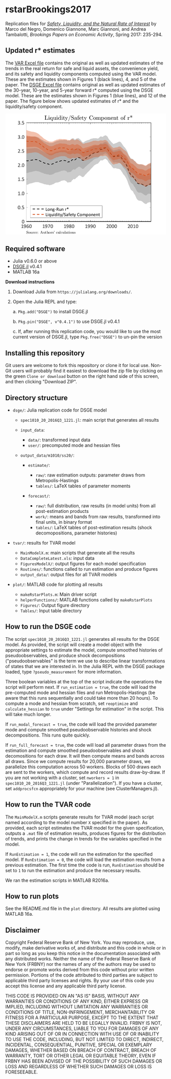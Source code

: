 # rstarBrookings2017

Replication files for
[*Safety, Liquidity, and the Natural Rate of Interest*](https://www.brookings.edu/bpea-articles/safety-liquidity-and-the-natural-rate-of-interest/)
by Marco del Negro, Domenico Giannone, Marc Giannoni, and Andrea Tambalotti,
*Brookings Papers on Economic Activity*, Spring 2017: 235-294.


## Updated r* estimates

The [VAR Excel
file](https://github.com/FRBNY-DSGE/rstarBrookings2017/blob/master/update/archive/vintages/TVAR_Rstar_Vintages.xlsx)
contains the original as well as updated estimates of the trends in the real
return for safe and liquid assets, the convenience yield, and its safety and
liquidity components computed using the VAR model. These are the estimates shown
in Figures 1 (black lines), 4, and 5 of the paper.  The [DSGE Excel
file](https://github.com/FRBNY-DSGE/rstarBrookings2017/blob/master/update/DSGE_Rstar_Vintages.xls)
contains original as well as updated estimates of the 30-year, 10-year, and
5-year forward r* computed using the DSGE model. These are the estimates shown
in Figures 1 (blue lines), and 12 of the paper.  The figure below shows updated
estimates of r* and the liquidity/safety component.

<img src="https://raw.githubusercontent.com/FRBNY-DSGE/rstarBrookings2017/master/update/Rstar_Figure.png" width="600">


## Required software

- Julia v0.6.0 or above
- [DSGE.jl](https://github.com/FRBNY-DSGE/DSGE.jl) v0.4.1
- MATLAB 16a

**Download instructions**

1. Download Julia from `https://julialang.org/downloads/`.
2. Open the Julia REPL and type:

   a. `Pkg.add("DSGE")` to install DSGE.jl

   b. `Pkg.pin("DSGE", v"0.4.1")` to use DSGE.jl v0.4.1

   c. If, after running this replication code, you would like to use the most
      current version of DSGE.jl, type `Pkg.free("DSGE")` to un-pin the version


## Installing this repository

Git users are welcome to fork this repository or clone it for local
use. Non-Git users will probably find it easiest to download the zip
file by clicking on the green `Clone or download` button on the right
hand side of this screen, and then clicking "Download ZIP".


## Directory structure

- `dsge/`: Julia replication code for DSGE model

  - `spec1010_20_2016Q3_1221.jl`: main script that generates all results

  - `input_data`:
    - `data/`: transformed input data
	- `user/`: precomputed mode and hessian files

  - `output_data/m1010/ss20/`:
    - `estimate/`:
	  - `raw/`: raw estimation outputs: parameter draws from Metropolis-Hastings
	  - `tables/`: LaTeX tables of parameter moments

    - `forecast/`:
	  - `raw/`: full distribution, raw results (in model units) from
                all post-estimation products
      - `work/`: means and bands from raw results, transformed into
                 final units, in binary format
      - `tables/`: LaTeX tables of post-estimation results (shock
                   decomopositions, parameter histories)

- `tvar/`: results for TVAR model
  - `MainModelX.m`: main scripts that generate all the results
  - `DataCompleteLatest.xls`: input data
  - `FiguresModelX/`: output figures for each model specification
  - `Routines/`: functions called to run estimation and produce figures
  - `output_data/`: output files for all TVAR models

- `plot/`: MATLAB code for plotting all results
  - `makeRstarPlots.m`: Main driver script
  - `helperFunctions/`: MATLAB functions called by `makeRstarPlots`
  - `Figures/`: Output figure directory
  - `Tables/`: Input table directory


## How to run the DSGE code

The script `spec1010_20_2016Q3_1221.jl` generates all results for the
DSGE model. As provided, the script will create a model object with
the appropriate settings to estimate the model, compute smoothed
histories of pseudoobservables, and produce shock decompositions
("pseudoobservables" is the term we use to describe linear
transformations of states that we are interested in. In the Julia REPL
with the DSGE package loaded, type `?pseudo_measurement` for more
information.

Three boolean variables at the top of the script indicate the
operations the script will perform next. If `run_estimation = true`,
the code will load the pre-computed mode and hessian files and run
Metropolis-Hastings (be aware that this runs sequentially and could
take more than 20 hours). To compute a mode and hessian from scratch,
set `reoptimize` and `calculate_hessian` to `true` under "Settings for
estimation" in the script. This will take much longer.

If `run_modal_forecast = true`, the code will load the provided
parameter mode and compute smoothed pseudoobservable histories and
shock decompositions. This runs quite quickly.

If `run_full_forecast = true`, the code will load all parameter draws
from the estimation and compute smoothed pseudoobservables and shock
decomositions for each draw. It will then compute means and bands
across all draws. Since we compute results for 20,000 parameter draws,
we parallelize this computation across 50 workers. Blocks of 500 draws
each are sent to the workers, which compute and record results
draw-by-draw. If you are not working with a cluster, set `nworkers =
1` in `spec1010_20_2016Q3_1221.jl` (under "Parallelization"). If you
have a cluster, set `addprocsfcn` appropriately for your machine (see
ClusterManagers.jl).


## How to run the TVAR code

The `MainModelX.m` scripts generate results for TVAR model (each script named
according to the model number `X` specified in the paper). As provided, each
script estimates the TVAR model for the given specification, outputs a `.mat`
file of estimation results, produces figures for the distribution of trends, and
prints the change in trends for the variables specified in the model.

If `RunEstimation = 1`, the code will run the estimation for the specified
model. If `RunEstimation = 0`, the code will load the estimation results from a
previous estimation. The first time the code is run, `RunEstimation` should be
set to `1` to run the estimation and produce the necessary results.

We ran the estimation scripts in MATLAB R2016a.


## How to run plots

See the README.md file in the `plot` directory. All results are plotted using
MATLAB 16a.

Disclaimer
------
Copyright Federal Reserve Bank of New York. You may reproduce, use, modify, make derivative works of, and distribute and this code in whole or in part so long as you keep this notice in the documentation associated with any distributed works. Neither the name of the Federal Reserve Bank of New York (FRBNY) nor the names of any of the authors may be used to endorse or promote works derived from this code without prior written permission. Portions of the code attributed to third parties are subject to applicable third party licenses and rights. By your use of this code you accept this license and any applicable third party license.

THIS CODE IS PROVIDED ON AN "AS IS" BASIS, WITHOUT ANY WARRANTIES OR CONDITIONS OF ANY KIND, EITHER EXPRESS OR IMPLIED, INCLUDING WITHOUT LIMITATION ANY WARRANTIES OR CONDITIONS OF TITLE, NON-INFRINGEMENT, MERCHANTABILITY OR FITNESS FOR A PARTICULAR PURPOSE, EXCEPT TO THE EXTENT THAT THESE DISCLAIMERS ARE HELD TO BE LEGALLY INVALID. FRBNY IS NOT, UNDER ANY CIRCUMSTANCES, LIABLE TO YOU FOR DAMAGES OF ANY KIND ARISING OUT OF OR IN CONNECTION WITH USE OF OR INABILITY TO USE THE CODE, INCLUDING, BUT NOT LIMITED TO DIRECT, INDIRECT, INCIDENTAL, CONSEQUENTIAL, PUNITIVE, SPECIAL OR EXEMPLARY DAMAGES, WHETHER BASED ON BREACH OF CONTRACT, BREACH OF WARRANTY, TORT OR OTHER LEGAL OR EQUITABLE THEORY, EVEN IF FRBNY HAS BEEN ADVISED OF THE POSSIBILITY OF SUCH DAMAGES OR LOSS AND REGARDLESS OF WHETHER SUCH DAMAGES OR LOSS IS FORESEEABLE.
